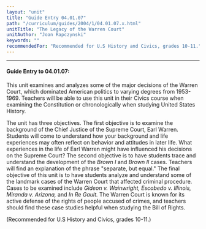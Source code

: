 ```yaml
---
layout: "unit"
title: "Guide Entry 04.01.07"
path: "/curriculum/guides/2004/1/04.01.07.x.html"
unitTitle: "The Legacy of the Warren Court"
unitAuthor: "Joan Rapczynski"
keywords: ""
recommendedFor: "Recommended for U.S History and Civics, grades 10-11."
---
```

<body>
<hr/>
<h4>
Guide Entry to 04.01.07:
</h4>
<p>
This unit examines and analyzes some of the major decisions of the Warren Court, which dominated American politics to varying degrees from 1953-1969. Teachers will be able to use this unit in their Civics course when examining the Constitution or chronologically when studying United States History.
</p>
<p>
The unit has three objectives. The first objective is to examine the background of the Chief Justice of the Supreme Court, Earl Warren. Students will come to understand how your background and life experiences may often reflect on behavior and attitudes in later life. What experiences in the life of Earl Warren might have influenced his decisions on the Supreme Court? The second objective is to have students trace and understand the development of the
<i>
Brown I
</i>
and
<i>
Brown II
</i>
cases. Teachers will find an explanation of the phrase "separate, but equal." The final objective of this unit is to have students analyze and understand some of the landmark cases of the Warren Court that affected criminal procedure. Cases to be examined include
<i>
Gideon v. Wainwright, Escobedo v. Illinois, Miranda v. Arizona,
</i>
and
<i>
In Re Gault.
</i>
The Warren Court is known for its active defense of the rights of people accused of crimes, and teachers should find these case studies helpful when studying the Bill of Rights.
</p>
<p>
(Recommended for U.S History and Civics, grades 10-11.)
</p>
</body>